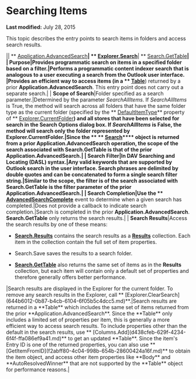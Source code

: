 
# Searching Items

 **Last modified:** July 28, 2015

This topic describes the entry points to search items in folders and access search results.


|| ** [Application.AdvancedSearch](7b433d8b-08b9-dff1-b854-287d76b47a90.md)**| ** [Explorer.Search](d4dc7ae5-c24f-90df-f52e-e0b73293e25d.md)**| ** [Search.GetTable](3aba6b77-73a3-9620-9c18-b2e03c7b63bc.md)**|
| **Purpose**|Provides programmatic search on items in a specified folder based on a filter.|Performs a programmatic content indexer search that is analogous to a user executing a search from the Outlook user interface. |Provides an efficient way to access items (in a  ** [Table](0affaafd-93fe-227a-acee-e09a86cadc20.md)**) returned by a prior  **Application.AdvancedSearch**. This entry point does not carry out a separate search.|
| **Scope of Search**|Folder specified as a search parameter.|Determined by the parameter  _SearchAllItems_. If  _SearchAllItems_ is True, the method will search across all folders that have the same folder type as the current folder (specified by the ** [DefaultItemType](5a08d9aa-6bb7-0917-6d46-cb27cd03dace.md)** property of ** [Explorer.CurrentFolder](75e7f120-28df-0c3b-ec05-bd880621141b.md)**) and all stores that have been selected for search in the Search Options dialog box. If  _SearchAllItems_ is False, the method will search only the folder represented by **Explorer.CurrentFolder**.|Since the  ** ** [Search](226a5d49-3caf-90dd-725c-265404d1939f.md)**** object is returned from a prior **Application.AdvancedSearch** operation, the scope of the search associated with **Search.GetTable** is that of the prior **Application.AdvancedSearch**.|
| **Search Filter**|In DAV Searching and Locating (DASL) syntax.|Any valid keywords that are supported by Outlook search in the user interface. Search phrases are delimited by double quotes and can be concatenated to form a single search filter string.|Similar to the scope, the filter is of the search associated with  **Search.GetTable** is the filter parameter of the prior **Application.AdvancedSearch**.|
| **Search Completion**|Use the  ** [AdvancedSearchComplete](4f33ad44-20a3-62cd-aa1b-db74581ebb3c.md)** event to determine when a given search has completed.|Does not provide a callback to indicate search completion.|Search is completed in the prior  **Application.AdvancedSearch**.  **Search.GetTable** only returns the search results.|
| **Search Results**|Access the search results by one of these means: 
<ul xmlns:xlink="http://www.w3.org/1999/xlink" xmlns:mtps="http://msdn2.microsoft.com/mtps" xmlns:mshelp="http://msdn.microsoft.com/mshelp" xmlns:ddue="http://ddue.schemas.microsoft.com/authoring/2003/5" xmlns:msxsl="urn:schemas-microsoft-com:xslt"><li><p><b><a href="405166fa-d0bc-33d2-f4aa-908fb821edd6.htm">Search.Results</a></b> contains the search results as a <b><a href="59057f6f-8f6d-eed0-c945-240b9593b7ea.htm">Results</a></b> collection. Each item in the collection contain the full set of item properties.</p></li><li><p>Search.Save saves the results to a search folder. </p></li><li><p><b><a href="3aba6b77-73a3-9620-9c18-b2e03c7b63bc.htm">Search.GetTable</a></b> also returns the same set of items as in the <b>Results</b> collection, but each item  will contain only a default set of properties and therefore generally offers better performance.</p></li></ul>|Search results are displayed in the Explorer for the current folder. To remove any search results in the Explorer, call  ** [Explorer.ClearSearch](644b6012-0b87-b4cb-6104-6f05b5c4dcc5.md)**.|Search results are returned in a  **Table** which includes the same set of items returned from the prior **Application.AdvancedSearch**. Since the  **Table** only includes a limited set of properties per item, this is generally a more efficient way to access search results. To include properties other than the default in the search results, use ** [Columns.Add](d438cfeb-629f-4234-6f4f-ffa086ef9a41.md)** to get an updated **Table**. Since the item's Entry ID is one of the returned properties, you can also use  ** [GetItemFromID](f2abff80-4c04-998b-654b-28600424a16f.md)** to obtain the item object, and access other item properties like **Body** and **AutoResolvedWinner** that are not supported by the **Table** object for performance reasons.|

